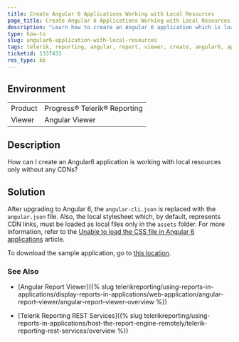 ```yaml
---
title: Create Angular 6 Applications Working with Local Resources
page_title: Create Angular 6 Applications Working with Local Resources without CDNs
description: "Learn how to create an Angular 6 application which is loading only local styles and scripts."
type: how-to
slug: angular6-application-with-local-resources
tags: telerik, reporting, angular, report, viewer, create, angular6, apps, work, with, local, resources, without, cdn
ticketid: 1337433
res_type: kb
---
```


## Environment

<table>
	<tr>
		<td>Product</td>
		<td>Progress® Telerik® Reporting</td>
	</tr>
	<tr>
		<td>Viewer</td>
		<td>Angular Viewer</td>
	</tr>
</table>

## Description

How can I create an Angular6 application is working with local resources only without any CDNs?

## Solution

After upgrading to Angular 6, the `angular-cli.json` is replaced with the `angular.json` file. Also, the local stylesheet which, by default, represents CDN links, must be loaded as local files only in the `assets` folder. For more information, refer to the [Unable to load the CSS file in Angular 6 applications](https://stackoverflow.com/questions/50666689/unable-to-load-the-css-file-in-angular-6-application) article.

To download the sample application, go to [this location](https://www.telerik.com/docs/default-source/knowledgebasearticleattachments/reporting/sampleangular6app.zip?sfvrsn=3458f73f_2).

### See Also

* [Angular Report Viewer]({% slug telerikreporting/using-reports-in-applications/display-reports-in-applications/web-application/angular-report-viewer/angular-report-viewer-overview %})

* [Telerik Reporting REST Services]({% slug telerikreporting/using-reports-in-applications/host-the-report-engine-remotely/telerik-reporting-rest-services/overview %})
